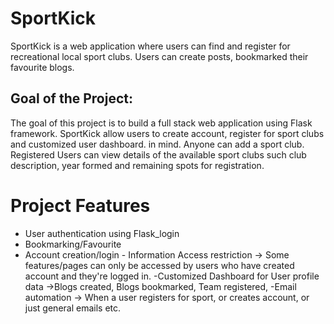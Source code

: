 # SportKick
SportKick is a web application where users can find and register for recreational local sport clubs. Users can create posts, bookmarked their favourite blogs. 

## Goal of the Project:
The goal of this project is to build a full stack web application using Flask framework. SportKick allow users to create account, register for sport clubs and customized user dashboard. in mind. Anyone can add a sport club. Registered Users can view details of the available sport clubs such club description, year formed and remaining spots for registration. 

# Project Features
  - User authentication using Flask_login
  - Bookmarking/Favourite
  - Account creation/login
        - Information Access restriction -> Some features/pages can only be accessed by users who have created account and they're logged in.
         -Customized Dashboard for User profile data ->Blogs created, Blogs bookmarked, Team registered, 
   -Email automation -> When a user registers for sport, or creates account, or just general emails etc. 
